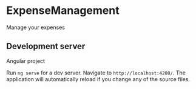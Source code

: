 # ExpenseManagement

Manage your expenses

## Development server

Angular project

Run `ng serve` for a dev server. Navigate to `http://localhost:4200/`. The application will automatically reload if you change any of the source files.